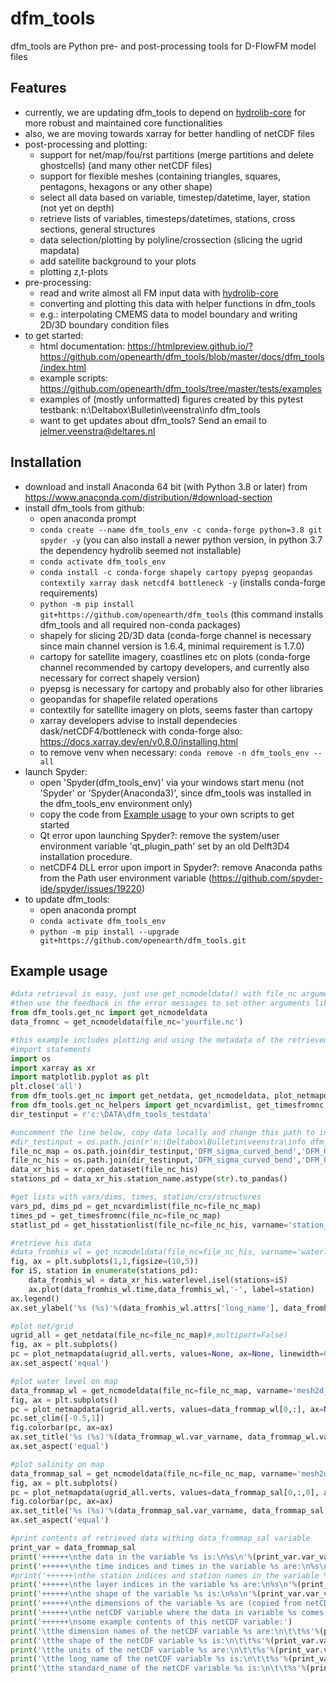 dfm_tools
=========

dfm_tools are Python pre- and post-processing tools for D-FlowFM model files

Features
--------
- currently, we are updating dfm_tools to depend on [hydrolib-core](https://github.com/Deltares/HYDROLIB-core) for more robust and maintained core functionalities
- also, we are moving towards xarray for better handling of netCDF files
- post-processing and plotting:
	- support for net/map/fou/rst partitions (merge partitions and delete ghostcells) (and many other netCDF files)
	- support for flexible meshes (containing triangles, squares, pentagons, hexagons or any other shape)
	- select all data based on variable, timestep/datetime, layer, station (not yet on depth)
	- retrieve lists of variables, timesteps/datetimes, stations, cross sections, general structures
	- data selection/plotting by polyline/crossection (slicing the ugrid mapdata)
	- add satellite background to your plots
	- plotting z,t-plots
- pre-processing:
	- read and write almost all FM input data with [hydrolib-core](https://github.com/Deltares/HYDROLIB-core)
	- converting and plotting this data with helper functions in dfm_tools
	- e.g.: interpolating CMEMS data to model boundary and writing 2D/3D boundary condition files
- to get started:
	- html documentation: https://htmlpreview.github.io/?https://github.com/openearth/dfm_tools/blob/master/docs/dfm_tools/index.html
	- example scripts: https://github.com/openearth/dfm_tools/tree/master/tests/examples
	- examples of (mostly unformatted) figures created by this pytest testbank: n:\\Deltabox\\Bulletin\\veenstra\\info dfm_tools
	- want to get updates about dfm_tools? Send an email to jelmer.veenstra@deltares.nl
	
Installation
--------
- download and install Anaconda 64 bit (with Python 3.8 or later) from https://www.anaconda.com/distribution/#download-section
- install dfm_tools from github:
	- open anaconda prompt
	- ``conda create --name dfm_tools_env -c conda-forge python=3.8 git spyder -y`` (you can also install a newer python version, in python 3.7 the dependency hydrolib seemed not installable)
	- ``conda activate dfm_tools_env``
	- ``conda install -c conda-forge shapely cartopy pyepsg geopandas contextily xarray dask netcdf4 bottleneck -y`` (installs conda-forge requirements)
	- ``python -m pip install git+https://github.com/openearth/dfm_tools`` (this command installs dfm_tools and all required non-conda packages)
	- shapely for slicing 2D/3D data (conda-forge channel is necessary since main channel version is 1.6.4, minimal requirement is 1.7.0)
	- cartopy for satellite imagery, coastlines etc on plots (conda-forge channel recommended by cartopy developers, and currently also necessary for correct shapely version)
	- pyepsg is necessary for cartopy and probably also for other libraries
	- geopandas for shapefile related operations
	- contextily for satellite imagery on plots, seems faster than cartopy
	- xarray developers advise to install dependecies dask/netCDF4/bottleneck with conda-forge also: https://docs.xarray.dev/en/v0.8.0/installing.html
	- to remove venv when necessary: ``conda remove -n dfm_tools_env --all``
- launch Spyder:
	- open 'Spyder(dfm_tools_env)' via your windows start menu (not 'Spyder' or 'Spyder(Anaconda3)', since dfm_tools was installed in the dfm_tools_env environment only)
	- copy the code from [Example usage](#example-usage) to your own scripts to get started
	- Qt error upon launching Spyder?: remove the system/user environment variable 'qt_plugin_path' set by an old Delft3D4 installation procedure.
	- netCDF4 DLL error upon import in Spyder?: remove Anaconda paths from the Path user environment variable (https://github.com/spyder-ide/spyder/issues/19220)
- to update dfm_tools:
	- open anaconda prompt
	- ``conda activate dfm_tools_env``
	- ``python -m pip install --upgrade git+https://github.com/openearth/dfm_tools.git``


Example usage
--------

```python
#data retrieval is easy, just use get_ncmodeldata() with file_nc argument
#then use the feedback in the error messages to set other arguments like varname, timestep, station and layer
from dfm_tools.get_nc import get_ncmodeldata
data_fromnc = get_ncmodeldata(file_nc='yourfile.nc')
```

```python
#this example includes plotting and using the metadata of the retrieved data
#import statements
import os
import xarray as xr
import matplotlib.pyplot as plt
plt.close('all')
from dfm_tools.get_nc import get_netdata, get_ncmodeldata, plot_netmapdata
from dfm_tools.get_nc_helpers import get_ncvardimlist, get_timesfromnc, get_hisstationlist
dir_testinput = r'c:\DATA\dfm_tools_testdata'

#uncomment the line below, copy data locally and change this path to increase performance
#dir_testinput = os.path.join(r'n:\Deltabox\Bulletin\veenstra\info dfm_tools\test_input')
file_nc_map = os.path.join(dir_testinput,'DFM_sigma_curved_bend','DFM_OUTPUT_cb_3d','cb_3d_map.nc')
file_nc_his = os.path.join(dir_testinput,'DFM_sigma_curved_bend','DFM_OUTPUT_cb_3d','cb_3d_his.nc')
data_xr_his = xr.open_dataset(file_nc_his)
stations_pd = data_xr_his.station_name.astype(str).to_pandas()

#get lists with vars/dims, times, station/crs/structures
vars_pd, dims_pd = get_ncvardimlist(file_nc=file_nc_map)
times_pd = get_timesfromnc(file_nc=file_nc_map)
statlist_pd = get_hisstationlist(file_nc=file_nc_his, varname='station_name')

#retrieve his data
#data_fromhis_wl = get_ncmodeldata(file_nc=file_nc_his, varname='waterlevel', station='all', timestep= 'all')
fig, ax = plt.subplots(1,1,figsize=(10,5))
for iS, station in enumerate(stations_pd):
    data_fromhis_wl = data_xr_his.waterlevel.isel(stations=iS)
    ax.plot(data_fromhis_wl.time,data_fromhis_wl,'-', label=station)
ax.legend()
ax.set_ylabel('%s (%s)'%(data_fromhis_wl.attrs['long_name'], data_fromhis_wl.attrs['units']))

#plot net/grid
ugrid_all = get_netdata(file_nc=file_nc_map)#,multipart=False)
fig, ax = plt.subplots()
pc = plot_netmapdata(ugrid_all.verts, values=None, ax=None, linewidth=0.5, color="crimson", facecolor="None")
ax.set_aspect('equal')

#plot water level on map
data_frommap_wl = get_ncmodeldata(file_nc=file_nc_map, varname='mesh2d_s1', timestep=3)#, multipart=False)
fig, ax = plt.subplots()
pc = plot_netmapdata(ugrid_all.verts, values=data_frommap_wl[0,:], ax=None, linewidth=0.5, cmap="jet")
pc.set_clim([-0.5,1])
fig.colorbar(pc, ax=ax)
ax.set_title('%s (%s)'%(data_frommap_wl.var_varname, data_frommap_wl.var_ncattrs['units']))
ax.set_aspect('equal')

#plot salinity on map
data_frommap_sal = get_ncmodeldata(file_nc=file_nc_map, varname='mesh2d_sa1', timestep=2, layer=5)#, multipart=False)
fig, ax = plt.subplots()
pc = plot_netmapdata(ugrid_all.verts, values=data_frommap_sal[0,:,0], ax=None, linewidth=0.5, cmap="jet")
fig.colorbar(pc, ax=ax)
ax.set_title('%s (%s)'%(data_frommap_sal.var_varname, data_frommap_sal.var_ncattrs['units']))
ax.set_aspect('equal')

#print contents of retrieved data withing data_frommap_sal variable
print_var = data_frommap_sal
print('++++++\nthe data in the variable %s is:\n%s\n'%(print_var.var_varname, print_var))
print('++++++\nthe time indices and times in the variable %s are:\n%s\n'%(print_var.var_varname, print_var.var_times))
#print('++++++\nthe station indices and station names in the variable %s are:\n%s\n'%(print_var.var_varname, print_var.var_stations))
print('++++++\nthe layer indices in the variable %s are:\n%s\n'%(print_var.var_varname, print_var.var_layers))
print('++++++\nthe shape of the variable %s is:\n%s\n'%(print_var.var_varname, print_var.shape))
print('++++++\nthe dimensions of the variable %s are (copied from netCDF variable):\n%s\n'%(print_var.var_varname, print_var.var_dimensions))
print('++++++\nthe netCDF variable where the data in variable %s comes from is:\n%s\n'%(print_var.var_varname, print_var.var_ncvarobject))
print('++++++\nsome example contents of this netCDF variable:')
print('\tthe dimension names of the netCDF variable %s are:\n\t\t%s'%(print_var.var_varname, print_var.var_dimensions))
print('\tthe shape of the netCDF variable %s is:\n\t\t%s'%(print_var.var_varname, print_var.var_shape))
print('\tthe units of the netCDF variable %s are:\n\t\t%s'%(print_var.var_varname, print_var.var_ncattrs['units']))
print('\tthe long_name of the netCDF variable %s is:\n\t\t%s'%(print_var.var_varname, print_var.var_ncattrs['long_name']))
print('\tthe standard_name of the netCDF variable %s is:\n\t\t%s'%(print_var.var_varname, print_var.var_ncattrs['standard_name']))
```
